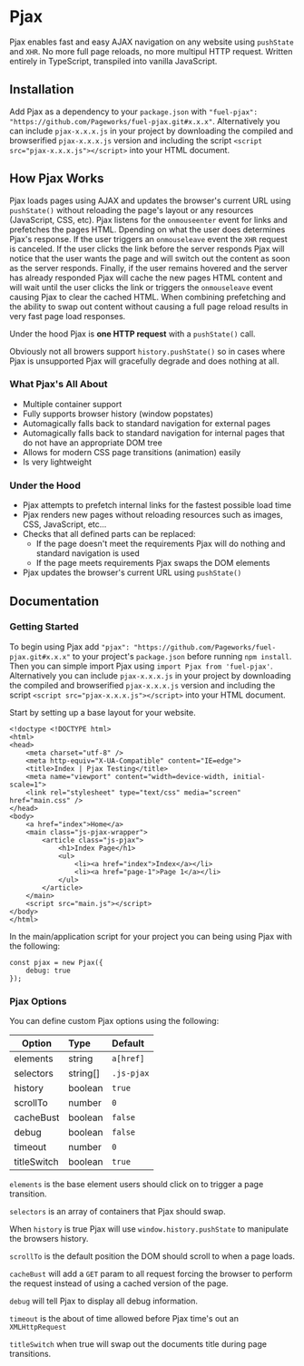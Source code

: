 # Pjax
Pjax enables fast and easy AJAX navigation on any website using `pushState` and `XHR`. No more full page reloads, no more multipul HTTP request. Written entirely in TypeScript, transpiled into vanilla JavaScript.

## Installation
Add Pjax as a dependency to your `package.json` with `"fuel-pjax": "https://github.com/Pageworks/fuel-pjax.git#x.x.x"`. Alternatively you can include `pjax-x.x.x.js` in your project by downloading the compiled and browserified `pjax-x.x.x.js` version and including the script `<script src="pjax-x.x.x.js"></script>` into your HTML document.

## How Pjax Works
Pjax loads pages using AJAX and updates the browser's current URL using `pushState()` without reloading the page's layout or any resources (JavaScript, CSS, etc). Pjax listens for the `onmouseenter` event for links and prefetches the pages HTML. Dpending on what the user does determines Pjax's response. If the user triggers an `onmouseleave` event the `XHR` request is canceled. If the user clicks the link before the server responds Pjax will notice that the user wants the page and will switch out the content as soon as the server responds. Finally, if the user remains hovered and the server has already responded Pjax will cache the new pages HTML content and will wait until the user clicks the link or triggers the `onmouseleave` event causing Pjax to clear the cached HTML. When combining prefetching and the ability to swap out content without causing a full page reload results in very fast page load responses.

Under the hood Pjax is **one HTTP request** with a `pushState()` call.

Obviously not all browers support `history.pushState()` so in cases where Pjax is unsupported Pjax will gracefully degrade and does nothing at all.

### What Pjax's All About
- Multiple container support
- Fully supports browser history (window popstates)
- Automagically falls back to standard navigation for external pages
- Automagically falls back to standard navigation for internal pages that do not have an appropriate DOM tree
- Allows for modern CSS page transitions (animation) easily
- Is very lightweight

### Under the Hood
- Pjax attempts to prefetch internal links for the fastest possible load time
- Pjax renders new pages without reloading resources such as images, CSS, JavaScript, etc...
- Checks that all defined parts can be replaced:
    - If the page doesn't meet the requirements Pjax will do nothing and standard navigation is used
    - If the page meets requirements Pjax swaps the DOM elements
- Pjax updates the browser's current URL using `pushState()`

## Documentation

### Getting Started

To begin using Pjax add `"pjax": "https://github.com/Pageworks/fuel-pjax.git#x.x.x"` to your project's `package.json` before running `npm install`. Then you can simple import Pjax using `import Pjax from 'fuel-pjax'`. Alternatively you can include `pjax-x.x.x.js` in your project by downloading the compiled and browserified `pjax-x.x.x.js` version and including the script `<script src="pjax-x.x.x.js"></script>` into your HTML document.

Start by setting up a base layout for your website.
```
<!doctype <!DOCTYPE html>
<html>
<head>
    <meta charset="utf-8" />
    <meta http-equiv="X-UA-Compatible" content="IE=edge">
    <title>Index | Pjax Testing</title>
    <meta name="viewport" content="width=device-width, initial-scale=1">
    <link rel="stylesheet" type="text/css" media="screen" href="main.css" />
</head>
<body>
    <a href="index">Home</a>
    <main class="js-pjax-wrapper">
        <article class="js-pjax">
            <h1>Index Page</h1>
            <ul>
                <li><a href="index">Index</a></li>
                <li><a href="page-1">Page 1</a></li>
            </ul>
        </article>
    </main>
    <script src="main.js"></script>
</body>
</html>
```

In the main/application script for your project you can being using Pjax with the following:
```
const pjax = new Pjax({
    debug: true
});
```

### Pjax Options

You can define custom Pjax options using the following:

| Option        | Type                      | Default              |
| ------------- |:------------------------- |:-------------------- |
| elements      | string                    | `a[href]`            |
| selectors     | string[]                  | `.js-pjax`           |
| history       | boolean                   | `true`               |
| scrollTo      | number                    | `0`                  |
| cacheBust     | boolean                   | `false`              |
| debug         | boolean                   | `false`              |
| timeout       | number                    | `0`                  |
| titleSwitch   | boolean                   | `true`               |

`elements` is the base element users should click on to trigger a page transition.

`selectors` is an array of containers that Pjax should swap.

When `history` is true Pjax will use `window.history.pushState` to manipulate the browsers history.

`scrollTo` is the default position the DOM should scroll to when a page loads.

`cacheBust` will add a `GET` param to all request forcing the browser to perform the request instead of using a cached version of the page.

`debug` will tell Pjax to display all debug information.

`timeout` is the about of time allowed before Pjax time's out an `XMLHttpRequest`

`titleSwitch` when true will swap out the documents title during page transitions.
